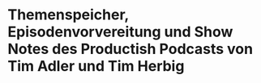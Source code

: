 # Themenspeicher, Episodenvorvereitung und Show Notes des Productish Podcasts von Tim Adler und Tim Herbig
